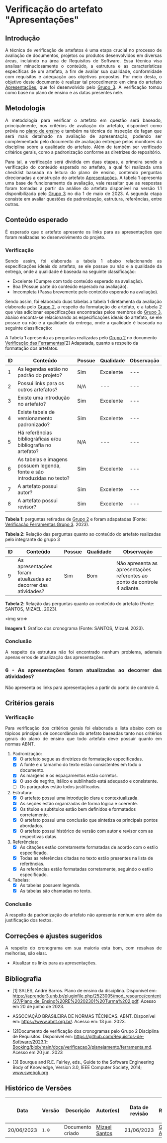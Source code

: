 <div class="body">

# Verificação do artefato "Apresentações"

## Introdução

<div align="justify">

A técnica de verificação de artefatos é uma etapa crucial no processo de avaliação de documentos, projetos ou produtos desenvolvidos em diversas áreas, incluindo na área de Requisitos de Software. Essa técnica visa analisar minuciosamente o conteúdo, a estrutura e as características específicas de um artefato, a fim de avaliar sua qualidade, conformidade com requisitos e adequação aos objetivos propostos.
Por meio desta, o objetivo deste documento é realizar tal procedimento em cima do artefato <a href="https://requisitos-de-software.github.io/2023.1-VLC/#/planejamento/apresentacoes">Apresentações</a>, que foi desenvolvido pelo <a href="https://github.com/Requisitos-de-Software/2023.1-VLC">Grupo 3</a>. A verificação tomou como base no plano de ensino e as datas presentes nele.
</div>

## Metodologia

<div align="justify">

A metodologia para verificar o artefato em questão será baseado, principalmente, nos critérios de avaliação do artefato, disponível como prévia no [plano de ensino](https://aprender3.unb.br/pluginfile.php/2523005/mod_resource/content/31/Plano_de_Ensino%20RE%20202301%20Turma%202.pdf) e também na técnica de inspeção de fagan  que será mais detalhado na avaliação de apresentação, podendo ser complementado pelo documento de avaliação entregue pelos monitores da disciplina sobre a qualidade do artefato. Além de também ser verificado critérios gerais, como a padronização conforme as diretrizes do repositório.

Para tal, a verificação será dividida em duas etapas, a primeira sendo a verificação do conteúdo esperado no artefato, a qual foi realizada uma checklist baseada na leitura do plano de ensino, contendo perguntas direcionadas a construção do artefato <a href="https://requisitos-de-software.github.io/2023.1-VLC/#/planejamento/apresentacoes">Apresentações</a>. A tabela 1 apresenta uma base de funcionamento da avaliação, vale ressaltar que as respostas foram tomadas a partir da análise do artefato disponível na versão 1.1 disponibilizada pelo <a href="https://github.com/Requisitos-de-Software/2023.1-VLC">Grupo 3</a> no dia 1 de maio de 2023.
A segunda etapa consiste em avaliar questões de padronização, estrutura, referências, entre outras.

</div>

## Conteúdo esperado
<div align="justify">
<p>É esperado que o artefato apresente os links para as apresentações que foram realizadas no desenvolvimento do projeto.</p>
</div>

### Verificação

<div align="justify">

Sendo assim, foi elaborada a tabela 1 abaixo relacionando as especificações ideais do artefato, se ele possue ou não e a qualidade da entrega, onde a qualidade é baseada na seguinte classificação:

- Excelente (Cumpre com todo conteúdo esperado na avaliação).
- Boa (Possue parte do conteúdo esperado na avaliação).
- Imcompleta (Passa brevemente pelo conteúdo esperado na avaliação).

Sendo assim, foi elaborado duas tabelas a tabela 1 diretamenta da avaliação elaborada pelo <a href="https://github.com/Requisitos-de-Software/2023.1-Booking">Grupo 2</a>, a respeito da formatação do artefato, e a tabela 2 que visa adicionar especificações encontradas pelos membros do <a href="https://github.com/Requisitos-de-Software/2023.1-VLC">Grupo 3</a>, abaixo enconta-se relacionando as especificações ideais do artefato, se ele possue ou não e a qualidade da entrega, onde a qualidade é baseada na seguinte classificação:

</div>

<p>A Tabela 1 apresenta as perguntas realizadas pelo <a href="https://github.com/Requisitos-de-Software/2023.1-Booking">Grupo 2</a> no documento <a href="https://github.com/Requisitos-de-Software/2023.1-Booking/blob/main/docs/verificacao3/planejamento/ferramenta.md">Verificação das Ferramentas</a>[2] Adapatada, quanto a respeito da formatação dos artefatos.


| ID | Conteúdo | Possue | Qualidade | Observação |
| - | - | - | - | - |
| 1 | As legendas estão no padrão do projeto? | Sim | Excelente | --- |
| 2 | Possui links para os outros artefatos? | N/A | --- | --- |
| 3 | Existe uma introdução no artefato? | Sim | Excelente | --- |
| 4 | Existe tabela de versionamento padronizado? | Sim | Excelente | --- |
| 5 | Há referências bibliográficas e/ou bibliografia no artefato? | N/A | --- | --- |
| 6 | As tabelas e imagens possuem legenda, fonte e são introduzidas no texto? | Sim | Excelente | --- |
| 7 | A artefato possui autor? | Sim | Excelente | --- |
| 8 | A artefato possui revisor? | Sim | Excelente | --- |

<b>Tabela 1</b>: perguntas retiradas de <a href="https://github.com/Requisitos-de-Software/2023.1-Booking">Grupo 2</a> e foram adapatadas (Fonte: <a href="https://github.com/Requisitos-de-Software/2023.1-Booking/blob/main/docs/verificacao3/planejamento/ferramenta.md">Verificação Ferramentas Grupo 3</a>. 2023).

<p><b>Tabela 2</b>: Relação das perguntas quanto ao conteúdo do artefato realizadas pelo integrante do grupo 3</p>

| ID | Conteúdo | Possue | Qualidade | Observação |
| - | - | - | - | - |
| 9 | As apresentações foram atualizadas ao decorrer das atividades? | Sim | Bom | Não apresenta as apresentações referentes ao ponto de controle 4 adiante. |

<b>Tabela 2</b>: Relação das perguntas quanto ao conteúdo do artefato (Fonte: SANTOS, MIZAEL. 2023).

<img src=>

<b>Imagem 1</b>: Grafico  dos cronograma (Fonte: SANTOS, Mizael. 2023).


### Conclusão
<div align="justify">
<p>A respeito da estrutura não foi encontrado nenhum problema, ademais apenas erros de atualização das apresentações.</p>
<h3><p><b>6</b> - As apresentações foram atualizadas ao decorrer das atividades?</p></h3>
<p> Não apresenta os links para apresentações a partir do ponto de controle 4.</p>
</div>

## Critérios gerais

### Verificação

<div align="justify">

Para verificação dos critérios gerais foi elaborada a lista abaixo com os tópicos principais de concordância do artefato baseadas tanto nos critérios gerais do plano de ensino que todo artefato deve possuir quanto em normas ABNT.

</div>

1. Padronização:
   - [X] O artefato segue as diretrizes de formatação especificadas.
   - [X] A fonte e o tamanho do texto estão consistentes em todo o documento.
   - [X] As margens e os espaçamentos estão corretos.
   - [X] O uso de negrito, itálico e sublinhado está adequado e consistente.
   - [ ] Os parágrafos estão todos justificados.

2. Estrutura:
   - [X] O artefato possui uma introdução clara e contextualizada.
   - [X] As seções estão organizadas de forma lógica e coerente.
   - [X] Os títulos e subtítulos estão bem definidos e formatados corretamente.
   - [X] O artefato possui uma conclusão que sintetiza os principais pontos abordados.
   - [X] O artefato possui histórico de versão com autor e revisor com as respectivas datas.

3. Referências:
   - [X] As citações estão corretamente formatadas de acordo com o estilo especificado.
   - [X] Todas as referências citadas no texto estão presentes na lista de referências.
   - [X] As referências estão formatadas corretamente, seguindo o estilo especificado.

4. Tabelas:
   - [X] As tabelas possuem legenda.
   - [X] As tabelas são chamadas no texto.

### Conclusão

<div align="justify">
<p>A respeito da padronização do artefato não apresenta nenhum erro além da justificação dos textos.</p>
</div>

## Correções e ajustes sugeridos

<div align="justify">
<p>A respeito do cronograma em sua maioria esta bom, com resalvas de melhorias, são elas:.</p>
<ul>
<li> Atualizar os links para as apresentações. 
</ul>
</div>

## Bibliografia

- [1] SALES, André Barros. Plano de ensino da disciplina. Disponível em: https://aprender3.unb.br/pluginfile.php/2523005/mod_resource/content/27/Plano_de_Ensino%20RE%20202301%20Turma%202.pdf. Acesso em 20 de junho de 2023.

- ASSOCIAÇÃO BRASILEIRA DE NORMAS TÉCNICAS. ABNT. Disponível em: <https://www.abnt.org.br/>. Acesso em: 13 jun. 2023.

- [2]Documento de verificação dos cronogramas pelo Grupo 2 Disciplina de Requisitos. Disponível em: <https://github.com/Requisitos-de-Software/2023.1-Booking/blob/main/docs/verificacao3/planejamento/ferramenta.md>. Acesso em 20 jun. 2023

- [3] Bourque and R.E. Fairley, eds., Guide to the Software Engineering Body of Knowledge, Version 3.0, IEEE Computer Society, 2014; www.swebok.org.
## Histórico de Versões

| <p align="center">Data</p> | <p align="center">Versão</p> | <p align="center">Descrição</p> | <p align="center">Autor(es)</p> | <p align="center">Data de revisão</p> | <p align="center">Revisor(es)</p> |
| - | - | - | - | - | - | 
| 20/06/2023 | `1.0` | Documento criado | [Mizael Santos](https://github.com/frmiza) | 21/06/2023 | [Giovanni Alvissus](https://github.com/giovanni1106) |

</div>
